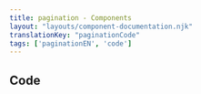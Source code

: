 ```yaml
---
title: pagination - Components
layout: "layouts/component-documentation.njk"
translationKey: "paginationCode"
tags: ['paginationEN', 'code']
---
```


## Code